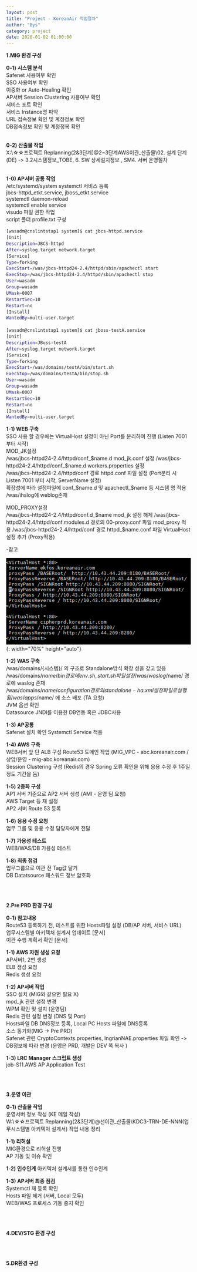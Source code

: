 ```yaml
---
layout: post
title: "Project - KoreanAir 작업절차"
author: "Bys"
category: project
date: 2020-01-02 01:00:00
---
```



**1.MIG 환경 구성**  

  **0-1) 시스템 분석**  
  Safenet 사용여부 확인  
  SSO 사용여부 확인  
  이중화 or Auto-Healing 확인  
  AP서버 Session Clustering 사용여부 확인  
  서비스 포트 확인  
  서비스 Instance명 파악  
  URL 접속정보 확인 및 계정정보 확인  
  DB접속정보 확인 및 계정정복 확인  
  <br>

  **0-2) 산출물 작업**  
  X:\☆☆프로젝트 Replanning(2&3단계)\@2~3단계AWS이관_산출물\02. 설계 단계(DE) -> 3.2시스템정보_TOBE, 6. SW 상세설치정보 , SM4. 서버 운영절차  
  <br>

  **1-0) AP서버 공통 작업**  
  /etc/systemd/system systemctl 서비스 등록  
  jbcs-httpd_etkt.service, jboss_etkt.service  
  systemctl daemon-reload  
  systemctl enable service  
  visudo 파일 권한 작업  
  script 폴더 profile.txt 구성  

  ```bash
  [wasadm@cnslintstap1 system]$ cat jbcs-httpd.service 
  [Unit] 
  Description=JBCS-httpd 
  After=syslog.target network.target 
  [Service] 
  Type=forking 
  ExecStart=/was/jbcs-httpd24-2.4/httpd/sbin/apachectl start 
  ExecStop=/was/jbcs-httpd24-2.4/httpd/sbin/apachectl stop 
  User=wasadm 
  Group=wasadm 
  UMask=0007 
  RestartSec=10 
  Restart=no 
  [Install] 
  WantedBy=multi-user.target 

  [wasadm@cnslintstap1 system]$ cat jboss-testA.service 
  [Unit] 
  Description=JBoss-testA 
  After=syslog.target network.target 
  [Service] 
  Type=forking 
  ExecStart=/was/domains/testA/bin/start.sh 
  ExecStop=/was/domains/testA/bin/stop.sh 
  User=wasadm 
  Group=wasadm 
  UMask=0007 
  RestartSec=10 
  Restart=no 
  [Install] 
  WantedBy=multi-user.target 
  ```

  **1-1) WEB 구축**  
  SSO 사용 할 경우에는 VirtualHost 설정이 아닌 Port를 분리하여 진행 (Listen 7001 부터 시작)  
  MOD_JK설정  
  /was/jbcs-httpd24-2.4/httpd/conf_$name.d mod_jk.conf 설정  
  /was/jbcs-httpd24-2.4/httpd/conf_$name.d workers.properties 설정  
  /was/jbcs-httpd24-2.4/httpd/conf 경로 httpd.conf 파일 설정 (Port분리 시 Listen 7001 부터 시작, ServerName 설정)  
  확장성에 따라 설정파일에 conf_$name.d 및 apachectl_$name 등 시스템 명 적용  
  /was/ihslog에 weblog존재  
  
  MOD_PROXY설정  
  /was/jbcs-httpd24-2.4/httpd/conf.d_$name mod_jk 설정 해제  
  /was/jbcs-httpd24-2.4/httpd/conf.modules.d 경로의 00-proxy.conf 파일 mod_proxy 적용  
  /was/jbcs-httpd24-2.4/httpd/conf 경로 httpd_$name.conf 파일 VirtualHost 설정 추가 (Proxy적용)  

  -참고  

  ![koa9](/assets/it/project/k-air/koa9.png){: width="70%" height="auto"}  

 

  **1-2) WAS 구축**  
  /was/domains/{시스템}/ 의 구조로 Standalone방식 확장 성을 갖고 있음  
  /was/domains/$name/bin 경로에 env.sh, start.sh 파일 설정  
  /was/waslog/$name/ 경로에 waslog 존재  
  /was/domains/$name/configuration 경로의 standalone-ha.xml 설정파일로 실행됨  
  /was/apps/$name/ 에 소스 배포 (TA 요청)  
  JVM 옵션 확인  
  Datasource JNDI를 이용한 DB연동 혹은 JDBC사용  
 

  **1-3) AP공통**  
  Safenet 설치 확인 
  Systemctl Service 적용 


  **1-4) AWS 구축**  
  WEB서버 앞 단 ALB 구성 
  Route53 도메인 작업 (MIG_VPC - abc.koreanair.com / 상암/운영 - mig-abc.koreanair.com)  
  Session Clustering 구성 (Redis의 경우 Spring 오류 확인을 위해 응용 수정 후 1주일 정도 기간을 둠)  


  **1-5) 2중화 구성**  
  AP1 서버 기준으로 AP2 서버 생성 (AMI - 운영 팀 요청)  
  AWS Target 등 재 설정  
  AP2 서버 Route 53 등록  


  **1-6) 응용 수정 요청**  
  업무 그룹 및 응용 수정 담당자에게 전달  


  **1-7) 가용성 테스트**  
  WEB/WAS/DB 가용성 테스트  


  **1-8) 최종 점검**  
  업무그룹으로 이관 전 Tag값 달기  
  DB Datatsource 패스워드 정보 암호화  

<br><br>


**2.Pre PRD 환경 구성**  
 
**0-1) 참고내용**  
Route53 등록하기 전, 테스트를 위한 Hosts파일 설정 (DB/AP 서버, 서비스 URL)  
업무시스템별 아키텍처 설계서 업데이트 [문서]  
이관 수행 계획서 확인 [문서]  

**1-1) AWS 자원 생성 요청**  
AP서버1, 2번 생성  
ELB 생성 요청  
Redis 생성 요청  

**1-2) AP서버 작업**  
SSO 설치 (MIG와 같으면 필요 X)  
mod_jk 관련 설정 변경  
WPM 확인 및 설치 (운영팀)  
Redis 관련 설정 변경 (DNS 및 Port)  
Hosts파일 DB DNS정보 등록, Local PC Hosts 파일에 DNS등록  
소스 동기화(MIG -> Pre PRD)  
Safenet 관련 CryptoContexts.properties, IngrianNAE.properties 파일 확인 -> DB정보에 따라 변경 (운영은 PRD, 개발은 DEV 쪽 복사 )  

**1-3) LRC Manager 스크립트 생성**  
job-S11.AWS AP Application Test  

<br><br>

**3.운영 이관**  

**0-1) 산출물 작업**  
운영서버 정보 작성 (KE 메일 작성)  
W:\☆☆프로젝트 Replanning(2&3단계)\@선이관_산출물\KDC3-TRN-DE-NNN(업무시스템별 아키텍처 설계서) 작업 내용 정리  

**1-1) 리허설**  
MIG환경으로 리허설 진행  
AP 기동 및 이슈 확인  

**1-2) 인수인계**
아키텍처 설계서를 통한 인수인계  
 
**1-3) AP서버 최종 점검**  
Systemctl 재 등록 확인  
Hosts 파일 제거 (서버, Local 모두)  
WEB/WAS 프로세스 기동 중지 확인  

<br><br>

**4.DEV/STG 환경 구성**  

<br><br>

**5.DR환경 구성**  
